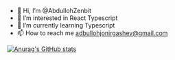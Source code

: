 - 👋 Hi, I’m @AbdullohZenbit
- 👀 I’m interested in React Typescript
- 🌱 I’m currently learning Typescript
- 📫 How to reach me adbullohjonirgashev@gmail.com

<!---
AbdullohZenbit/AbdullohZenbit is a ✨ special ✨ repository because its `README.md` (this file) appears on your GitHub profile.
You can click the Preview link to take a look at your changes.
--->


[![Anurag's GitHub stats](https://github-readme-stats.vercel.app/api?username=AbdullohZenbit)](https://github.com/anuraghazra/github-readme-stats)
